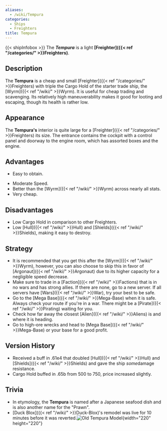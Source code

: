 ```yaml
---
aliases:
  - /wiki/Tempura
categories:
  - Ships
  - Freighters
title: Tempura
---
```


{{< shipInfobox >}} The **_Tempura_** is a light **[Freighter]({{< ref "/categories/" >}}Freighters)**.

## Description

The **Tempura** is a cheap and small [Freighter]({{< ref "/categories/" >}}Freighters) with triple the Cargo Hold of the starter trade ship, the [Wyrm]({{< ref "/wiki/" >}}Wyrm). It is useful for cheap trading and scavenging. Its relatively high maneuverability makes it good for looting and escaping, though its health is rather low.

## Appearance

The **Tempura's** interior is quite large for a [Freighter]({{< ref "/categories/" >}}Freighters) its size. The entrance contains the cockpit with a control panel and doorway to the engine room, which has assorted boxes and the engine.

## Advantages

- Easy to obtain.

<!-- -->

- Moderate Speed.
- Better than the [Wyrm]({{< ref "/wiki/" >}}Wyrm) across nearly all stats.
- Very cheap.

## Disadvantages

- Low Cargo Hold in comparison to other Freighters.
- Low [Hull]({{< ref "/wiki/" >}}Hull) and [Shields]({{< ref "/wiki/" >}}Shields), making it easy to destroy.

## Strategy

- It is recommended that you get this after the [Wyrm]({{< ref "/wiki/" >}}Wyrm), however, you can also choose to skip this in favor of [Argonaut]({{< ref "/wiki/" >}}Argonaut) due to its higher capacity for a negligible speed decrease.
- Make sure to trade in a [Faction]({{< ref "/wiki/" >}}Factions) that is in no wars and has strong allies. If there are none, go to a new server. If all servers have [Wars]({{< ref "/wiki/" >}}War), try your best to be safe.
- Go to the [Mega Base]({{< ref "/wiki/" >}}Mega-Base) when it is safe. Always check your route if you're in a war. There might be a [Pirate]({{< ref "/wiki/" >}}Pirating) waiting for you.
- Check how far away the closest [Alien]({{< ref "/wiki/" >}}Aliens) is and where it is heading.
- Go to high-ore wrecks and head to [Mega Base]({{< ref "/wiki/" >}}Mega-Base) or your base for a good profit.

## Version History

- Received a buff in .61e4 that doubled [Hull]({{< ref "/wiki/" >}}Hull) and [Shields]({{< ref "/wiki/" >}}Shields) and gave the ship *some*damage resistance.
- Cargo Hold buffed in .65b from 500 to 750, price increased slightly.

## Trivia

- In etymology, the **Tempura** is named after a Japanese seafood dish and is also another name for the "Prawn".
- [Duck Blox]({{< ref "/wiki/" >}}Duck-Blox)'s remodel was live for 10 minutes before it was reverted.![Old Tempura
Model](RBGalaxyTempura.jpg "Old Tempura Model"){width="220" height="220"}
